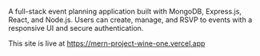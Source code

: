 A full-stack event planning application built with MongoDB, Express.js, React, and Node.js. Users can create, manage, and RSVP to events with a responsive UI and secure authentication.


This site is live at https://mern-project-wine-one.vercel.app
